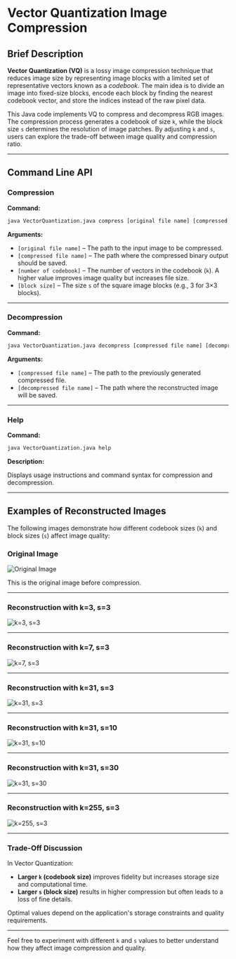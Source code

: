 # Vector Quantization Image Compression

## Brief Description

**Vector Quantization (VQ)** is a lossy image compression technique that reduces image size by representing image blocks with a limited set of representative vectors known as a *codebook*. The main idea is to divide an image into fixed-size blocks, encode each block by finding the nearest codebook vector, and store the indices instead of the raw pixel data.

This Java code implements VQ to compress and decompress RGB images. The compression process generates a codebook of size `k`, while the block size `s` determines the resolution of image patches. By adjusting `k` and `s`, users can explore the trade-off between image quality and compression ratio.

---

## Command Line API

### Compression

**Command:**

```bash
java VectorQuantization.java compress [original file name] [compressed file name] [number of codebook] [block size]
```

**Arguments:**

- `[original file name]` – The path to the input image to be compressed.
- `[compressed file name]` – The path where the compressed binary output should be saved.
- `[number of codebook]` – The number of vectors in the codebook (`k`). A higher value improves image quality but increases file size.
- `[block size]` – The size `s` of the square image blocks (e.g., 3 for 3×3 blocks).

---

### Decompression

**Command:**

```bash
java VectorQuantization.java decompress [compressed file name] [decompressed file name]
```

**Arguments:**

- `[compressed file name]` – The path to the previously generated compressed file.
- `[decompressed file name]` – The path where the reconstructed image will be saved.

---

### Help

**Command:**

```bash
java VectorQuantization.java help
```

**Description:**

Displays usage instructions and command syntax for compression and decompression.

---

## Examples of Reconstructed Images

The following images demonstrate how different codebook sizes (`k`) and block sizes (`s`) affect image quality:

### Original Image

![Original Image](examples/image.jpg)

This is the original image before compression.

---

### Reconstruction with k=3, s=3

![k=3, s=3](examples/k3s3.jpg)

---

### Reconstruction with k=7, s=3

![k=7, s=3](examples/k7s3.jpg)

---

### Reconstruction with k=31, s=3

![k=31, s=3](examples/k31s3.jpg)

---

### Reconstruction with k=31, s=10

![k=31, s=10](examples/k31s10.jpg)

---

### Reconstruction with k=31, s=30

![k=31, s=30](examples/k31s30.jpg)

---

### Reconstruction with k=255, s=3

![k=255, s=3](examples/k255s3.jpg)

---

### Trade-Off Discussion

In Vector Quantization:

- **Larger `k` (codebook size)** improves fidelity but increases storage size and computational time.
- **Larger `s` (block size)** results in higher compression but often leads to a loss of fine details.

Optimal values depend on the application's storage constraints and quality requirements.

---

Feel free to experiment with different `k` and `s` values to better understand how they affect image compression and quality.
